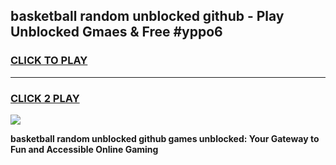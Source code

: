 
## basketball random unblocked github - Play Unblocked Gmaes & Free #yppo6
<h3>
<a href="https://news.freeplayer.one?title=basketball_random_unblocked_github&ref=27F">CLICK TO PLAY</a></h3>
<hr>

<h3>
<a href="https://news.freeplayer.one?title=basketball_random_unblocked_github&ref=27F">CLICK 2 PLAY</a>
  
</h3>

<a href="https://news.freeplayer.one?title=basketball_random_unblocked_github&ref=27F/"><img src="https://clearcache.store/games.png"></a>


**basketball random unblocked github games unblocked: Your Gateway to Fun and Accessible Online Gaming**
